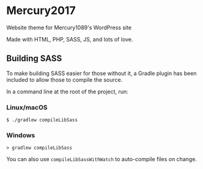 # Mercury2017
Website theme for Mercury1089's WordPress site

Made with HTML, PHP, SASS, JS, and lots of love.

## Building SASS
To make building SASS easier for those without it,
a Gradle plugin has been included to allow those to
compile the source.

In a command line at the root of the project, run:

### Linux/macOS
`$ ./gradlew compileLibSass`

### Windows
`> gradlew compileLibSass`

You can also use `compileLibSassWithWatch` to
auto-compile files on change.
